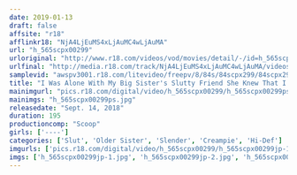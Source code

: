 ```yaml
---
date: 2019-01-13
draft: false
affsite: "r18"
afflinkr18: "NjA4LjEuMS4xLjAuMC4wLjAuMA"
url: "h_565scpx00299"
urloriginal: "http://www.r18.com/videos/vod/movies/detail/-/id=h_565scpx00299"
urlfinal: "http://media.r18.com/track/NjA4LjEuMS4xLjAuMC4wLjAuMA/videos/vod/movies/detail/-/id=h_565scpx00299"
samplevid: "awspv3001.r18.com/litevideo/freepv/8/84s/84scpx299/84scpx299_dmb_w.mp4"
title: "I Was Alone With My Big Sister's Slutty Friend She Knew That I Was A Cherry Boy, So She Asked Me, 'Do You Want To Have Sex With Me?' And Lured Me To Temptation She Was The School Slut Who Was Famous For Fucking All The Other Boys In Class, And Her Ultra Erotic Technique Definitely Did Not Disappoint!!"
mainimgurl: "pics.r18.com/digital/video/h_565scpx00299/h_565scpx00299ps.jpg"
mainimgs: "h_565scpx00299ps.jpg"
releasedate: "Sept. 14, 2018"
duration: 195
productioncomp: "Scoop"
girls: ['----']
categories: ['Slut', 'Older Sister', 'Slender', 'Creampie', 'Hi-Def']
imgurls: ['pics.r18.com/digital/video/h_565scpx00299/h_565scpx00299jp-1.jpg', 'pics.r18.com/digital/video/h_565scpx00299/h_565scpx00299jp-2.jpg', 'pics.r18.com/digital/video/h_565scpx00299/h_565scpx00299jp-3.jpg', 'pics.r18.com/digital/video/h_565scpx00299/h_565scpx00299jp-4.jpg', 'pics.r18.com/digital/video/h_565scpx00299/h_565scpx00299jp-5.jpg', 'pics.r18.com/digital/video/h_565scpx00299/h_565scpx00299jp-6.jpg', 'pics.r18.com/digital/video/h_565scpx00299/h_565scpx00299jp-7.jpg', 'pics.r18.com/digital/video/h_565scpx00299/h_565scpx00299jp-8.jpg', 'pics.r18.com/digital/video/h_565scpx00299/h_565scpx00299jp-9.jpg', 'pics.r18.com/digital/video/h_565scpx00299/h_565scpx00299jp-10.jpg', 'pics.r18.com/digital/video/h_565scpx00299/h_565scpx00299jp-11.jpg', 'pics.r18.com/digital/video/h_565scpx00299/h_565scpx00299jp-12.jpg', 'pics.r18.com/digital/video/h_565scpx00299/h_565scpx00299jp-13.jpg', 'pics.r18.com/digital/video/h_565scpx00299/h_565scpx00299jp-14.jpg', 'pics.r18.com/digital/video/h_565scpx00299/h_565scpx00299jp-15.jpg', 'pics.r18.com/digital/video/h_565scpx00299/h_565scpx00299jp-16.jpg', 'pics.r18.com/digital/video/h_565scpx00299/h_565scpx00299jp-17.jpg', 'pics.r18.com/digital/video/h_565scpx00299/h_565scpx00299jp-18.jpg']
imgs: ['h_565scpx00299jp-1.jpg', 'h_565scpx00299jp-2.jpg', 'h_565scpx00299jp-3.jpg', 'h_565scpx00299jp-4.jpg', 'h_565scpx00299jp-5.jpg', 'h_565scpx00299jp-6.jpg', 'h_565scpx00299jp-7.jpg', 'h_565scpx00299jp-8.jpg', 'h_565scpx00299jp-9.jpg', 'h_565scpx00299jp-10.jpg', 'h_565scpx00299jp-11.jpg', 'h_565scpx00299jp-12.jpg', 'h_565scpx00299jp-13.jpg', 'h_565scpx00299jp-14.jpg', 'h_565scpx00299jp-15.jpg', 'h_565scpx00299jp-16.jpg', 'h_565scpx00299jp-17.jpg', 'h_565scpx00299jp-18.jpg']
---
```


